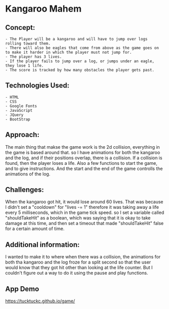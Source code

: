 # Kangaroo Mahem
## Concept: 
    - The Player will be a kangaroo and will have to jump over logs rolling toward them.
    - There will also be eagles that come from above as the game goes on to make it harder in which the player must not jump for.
    - The player has 3 lives.
    - If the player fails to jump over a log, or jumps under an eagle, they lose 1 life.
    - The score is tracked by how many obstacles the player gets past.
## Technologies Used:
    - HTML
    - CSS 
    - Google Fonts
    - JavaScript
    - JQuery
    - BootStrap
## Approach: 
The main thing that makse the game work is the 2d collision, everything in the game is based around that. so I have animations for both the kangaroo and the log, and if their positions overlap, there is a collision. If a collision is found, then the player loses a life. Also a few functions to start the game, and to give instructions. And the start and the end of the game controlls the animations of the log.
## Challenges: 
When the kangaroo got hit, it would lose around 60 lives. That was because I didn't set a "cooldown" for "lives -= 1" therefore it was taking away a life every 5 milliseconds, which in the game tick speed. so I set a variable called "shouldTakeHit" as a boolean, which was saying that it is okay to take damage at this time, and then set a timeout that made "shouldTakeHit" false for a certain amount of time.
## Additional information:
I wanted to make it to where when there was a collision, the animations for both tha kangaroo and the log froze for a split second so that the user would know that they got hit other than looking at the life counter. But I couldn't figure out a way to do it using the pause and play functions.
## App Demo 
https://tucktuckc.github.io/game/